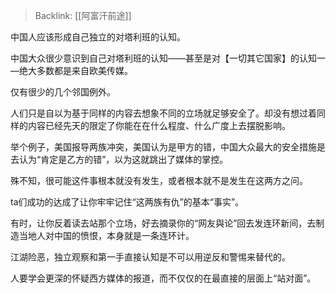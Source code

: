 > Backlink: [[阿富汗前途]]

中国人应该形成自己独立的对塔利班的认知。

中国大众很少意识到自己对塔利班的认知——甚至是对【一切其它国家】的认知一—绝大多数都是来自欧美传媒。

仅有很少的几个邻国例外。

人们只是自以为基于同样的内容去想象不同的立场就足够安全了。却没有想过着同样的内容已经先天的限定了你能在在什么程度、什么广度上去摆脱影响。

举个例子，美国报导两族冲突，美国认为是甲方的错，中国大众最大的安全措施是去认为“肯定是乙方的错”，以为这就跳出了媒体的掌控。

殊不知，很可能这件事根本就没有发生，或者根本就不是发生在这两方之问。

ta们成功的达成了让你牢牢记住“这两族有仇”的基本“事实”。

有时，让你反着读去站那个立场，好去摘录你的“网友與论”回去发连环新间，去制造当地人对中国的愤恨，本身就是一条连环计。

江湖险恶，独立观察和第一手直接认知是不可以用逆反和警惕来替代的。

人要学会更深的怀疑西方媒体的报道，而不仅仅的在最直接的层面上“站对面”。
